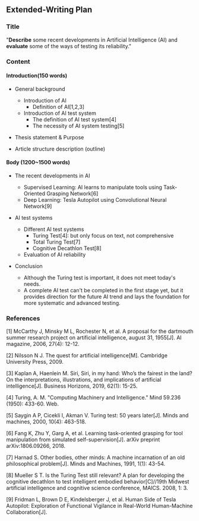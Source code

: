 ## Extended-Writing Plan

### Title

"**Describe**
some recent developments in Artificial Intelligence (AI) and **evaluate** some
of the ways of testing its reliability."

### Content

#### Introduction(150 words)

*   General background
    *   Introduction of AI
        *   Definition of AI[1,2,3]
    *   Introduction of AI test system
        *   The definition of AI test system[4]
        *   The necessity of AI system testing[5]

*   Thesis statement & Purpose
*   Article structure description (outline)

#### Body (1200~1500 words)

*   The recent developments in AI
    *   Supervised Learning:  AI learns to manipulate tools using Task-Oriented Grasping Network[6]
    *   Deep Learning: Tesla Autopilot using Convolutional Neural Network[9]
*   AI test systems
    *   Different AI test systems
        *   Turing Test[4]: but only focus on text, not comprehensive
        *   Total Turing Test[7]
        *   Cognitive Decathlon Test[8]
    *   Evaluation of AI reliability


*   Conclusion

    *   Although the Turing test is important, it does not meet today's needs.
    *   A complete AI test can't be completed in the first stage yet, but it provides direction for the future AI trend and lays the foundation for more systematic and advanced testing.

### References

[1] McCarthy J, Minsky M L, Rochester N, et al. A proposal for the dartmouth summer research project on artificial intelligence, august 31, 1955[J]. AI magazine, 2006, 27(4): 12-12.

[2] Nilsson N J. The quest for artificial intelligence[M]. Cambridge University Press, 2009.

[3] Kaplan A, Haenlein M. Siri, Siri, in my hand: Who’s the fairest in the land? On the interpretations, illustrations, and implications of artificial intelligence[J]. Business Horizons, 2019, 62(1): 15-25.

[4] Turing, A. M. "Computing Machinery and Intelligence." Mind 59.236 (1950): 433-60. Web.

[5] Saygin A P, Cicekli I, Akman V. Turing test: 50 years later[J]. Minds and machines, 2000, 10(4): 463-518.

[6] Fang K, Zhu Y, Garg A, et al. Learning task-oriented grasping for tool manipulation from simulated self-supervision[J]. arXiv preprint arXiv:1806.09266, 2018.

[7] Harnad S. Other bodies, other minds: A machine incarnation of an old philosophical problem[J]. Minds and Machines, 1991, 1(1): 43-54.

[8] Mueller S T. Is the Turing Test still relevant? A plan for developing the cognitive decathlon to test intelligent embodied behavior[C]//19th Midwest artificial intelligence and cognitive science conference, MAICS. 2008, 1: 3.

[9] Fridman L, Brown D E, Kindelsberger J, et al. Human Side of Tesla Autopilot: Exploration of Functional Vigilance in Real-World Human-Machine Collaboration[J].